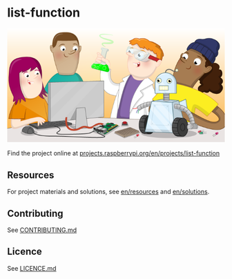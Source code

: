 # list-function

![list-function](banner.png)

Find the project online at [projects.raspberrypi.org/en/projects/list-function](https://projects.raspberrypi.org/en/projects/list-function)

## Resources
For project materials and solutions, see [en/resources](https://github.com/raspberrypilearning/list-function/tree/master/en/resources) and [en/solutions](https://github.com/raspberrypilearning/list-function/tree/master/en/solutions).

## Contributing
See [CONTRIBUTING.md](CONTRIBUTING.md)

## Licence
 See [LICENCE.md](LICENCE.md)
